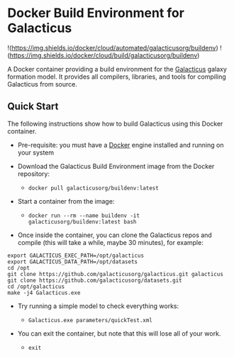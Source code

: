 # Docker Build Environment for Galacticus

!(https://img.shields.io/docker/cloud/automated/galacticusorg/buildenv) !(https://img.shields.io/docker/cloud/build/galacticusorg/buildenv)

A Docker container providing a build environment for the [Galacticus](https://github.com/galacticusorg/galacticus) galaxy formation model. It provides all compilers, libraries, and tools for compiling Galacticus from source.

## Quick Start

The following instructions show how to build Galacticus using this Docker container.

* Pre-requisite: you must have a [Docker](https://www.docker.com/) engine installed and running on your system

* Download the Galacticus Build Environment image from the Docker repository:
  * `docker pull galacticusorg/buildenv:latest`
  
* Start a container from the image:
  * `docker run --rm --name buildenv -it galacticusorg/buildenv:latest bash`

* Once inside the container, you can clone the Galacticus repos and compile (this will take a while, maybe 30 minutes), for example:
```
export GALACTICUS_EXEC_PATH=/opt/galacticus
export GALACTICUS_DATA_PATH=/opt/datasets
cd /opt
git clone https://github.com/galacticusorg/galacticus.git galacticus
git clone https://github.com/galacticusorg/datasets.git
cd /opt/galacticus
make -j4 Galacticus.exe
```

* Try running a simple model to check everything works:
  * `Galacticus.exe parameters/quickTest.xml`

* You can exit the container, but note that this will lose all of your work.
  * `exit`
